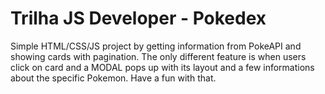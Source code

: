 # Trilha JS Developer - Pokedex
Simple HTML/CSS/JS project by getting information from PokeAPI and showing cards with pagination. The only different feature is when users click on card and a MODAL pops up with its layout and a few informations about the specific Pokemon.
Have a fun with that.
